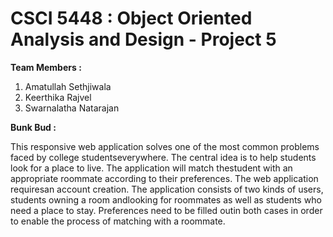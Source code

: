 # CSCI 5448 : Object Oriented Analysis and Design - Project 5
**Team  Members :** 
1. Amatullah Sethjiwala
2. Keerthika Rajvel
3. Swarnalatha Natarajan

**Bunk Bud :**

This responsive web application solves one of the most common problems faced by college studentseverywhere. The central idea is to help students look for a place to live. The application will match thestudent with an appropriate roommate according to their preferences. The web application requiresan account creation.  The application consists of two kinds of users, students owning a room andlooking for roommates as well as students who need a place to stay. Preferences need to be filled outin both cases in order to enable the process of matching with a roommate.
